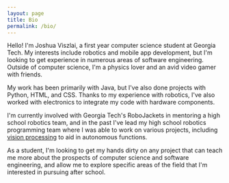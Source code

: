 ```yaml
---
layout: page
title: Bio
permalink: /bio/
---
```


Hello! I'm Joshua Viszlai, a first year computer science student at Georgia Tech. My interests include robotics and mobile app development, but I'm looking to get experience in numerous areas of software engineering. Outside of computer science, I'm a physics lover and an avid video gamer with friends.

My work has been primarily with Java, but I've also done projects with Python, HTML, and CSS. Thanks to my experience with robotics, I've also worked with electronics to integrate my code with hardware components.

I'm currently involved with Georgia Tech's RoboJackets in mentoring a high school robotics team, and in the past I've lead my high school robotics programming team where I was able to work on various projects, including [vision processing](/automated-vision-processing) to aid in autonomous functions.

As a student, I'm looking to get my hands dirty on any project that can teach me more about the prospects of computer science and software engineering, and allow me to explore specific areas of the field that I'm interested in pursuing after school.




